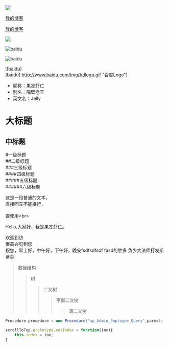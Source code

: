 
![](http://www.baidu.com/img/bdlogo.gif)

[我的博客](http://blog.csdn.net/guodongxiaren)

[我的博客](http://blog.csdn.net/guodongxiaren "悬停显示")




![](https://github.com/guodongxiaren/ImageCache/raw/master/Logo/foryou.gif)



![baidu](http://www.baidu.com/img/bdlogo.gif) 

![baidu](http://www.baidu.com/img/bdlogo.gif "百度logo")

 
[![baidu]](http://baidu.com)  
[baidu]:http://www.baidu.com/img/bdlogo.gif "百度Logo"]




* 昵称：果冻虾仁  
* 别名：隔壁老王  
* 英文名：Jelly 



大标题  
==== 

中标题  
------- 

#一级标题  
##二级标题  
###三级标题  
####四级标题  
#####五级标题  
######六级标题 

这是一段普通的文本，  
直接回车不能换行，<br>  
要使用\<br> 


Hello,大家好，我是果冻虾仁。


欢迎到访  
很高兴见到您  
祝您，早上好，中午好，下午好，晚安fsdfsdfsdf fasd的胜多
负少大法师打发斯蒂芬


>数据结构  
>>树  
>>>二叉树  
>>>>平衡二叉树  
>>>>>满二叉树


```java
Procedure procedure = new Procedure("sp_Admin_Employee_Query",parms); 
```

```javascript
scrollToTop.prototype.setIndex = function(inx){
    this.index = inx;
}
